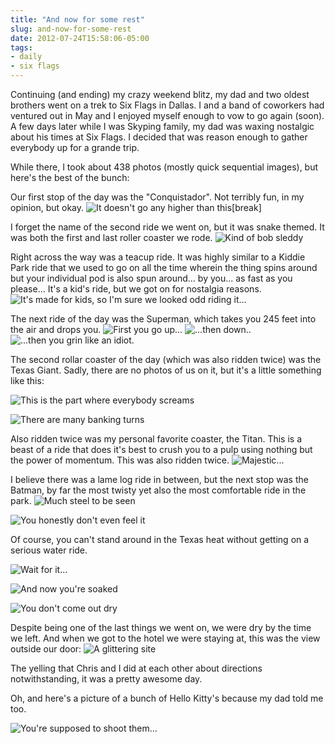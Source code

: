 ```yaml
---
title: "And now for some rest"
slug: and-now-for-some-rest
date: 2012-07-24T15:58:06-05:00
tags:
- daily
- six flags
---
```

Continuing (and ending) my crazy weekend blitz, my dad and two oldest brothers went on a trek to Six Flags in Dallas. I and a band of coworkers had ventured out in May and I enjoyed myself enough to vow to go again (soon). A few days later while I was Skyping family, my dad was waxing nostalgic about his times at Six Flags. I decided that was reason enough to gather everybody up for a grande trip.

While there, I took about 438 photos (mostly quick sequential images), but here's the best of the bunch:

Our first stop of the day was the "Conquistador". Not terribly fun, in my opinion, but okay.
![](http://images.dxprog.com/blog/sixflags2012_conquistador.jpg "It doesn't go any higher than this")[break]

I forget the name of the second ride we went on, but it was snake themed. It was both the first and last roller coaster we rode.
![](http://images.dxprog.com/blog/sixflags2012_dad_jeff.jpg "Kind of bob sleddy")

Right across the way was a teacup ride. It was highly similar to a Kiddie Park ride that we used to go on all the time wherein the thing spins around but your individual pod is also spun around... by you... as fast as you please... It's a kid's ride, but we got on for nostalgia reasons.
![](http://images.dxprog.com/blog/sixflags2012_teacups.jpg "It's made for kids, so I'm sure we looked odd riding it...")

The next ride of the day was the Superman, which takes you 245 feet into the air and drops you.
![](http://images.dxprog.com/blog/sixflags2012_superman1.jpg "First you go up...")
![](http://images.dxprog.com/blog/sixflags2012_superman2.jpg "...then down..")
![](http://images.dxprog.com/blog/sixflags2012_superman3.jpg "...then you grin like an idiot.")

The second rollar coaster of the day (which was also ridden twice) was the Texas Giant. Sadly, there are no photos of us on it, but it's a little something like this:

![](http://images.dxprog.com/blog/sixflags2012_texas_giant2.jpg "This is the part where everybody screams")

![](http://images.dxprog.com/blog/sixflags2012_texas_giant3.jpg "There are many banking turns")

Also ridden twice was my personal favorite coaster, the Titan. This is a beast of a ride that does it's best to crush you to a pulp using nothing but the power of momentum. This was also ridden twice.
![](http://images.dxprog.com/blog/sixflags2012_titan.jpg "Majestic...")

I believe there was a lame log ride in between, but the next stop was the Batman, by far the most twisty yet also the most comfortable ride in the park.
![](http://images.dxprog.com/blog/sixflags2012_batman1.jpg "Much steel to be seen")

![](http://images.dxprog.com/blog/sixflags2012_batman2.jpg "You honestly don't even feel it")

Of course, you can't stand around in the Texas heat without getting on a serious water ride.

![](http://images.dxprog.com/blog/sixflags2012_presplash.jpg "Wait for it...")

![](http://images.dxprog.com/blog/sixflags2012_splash.jpg "And now you're soaked")

![](http://images.dxprog.com/blog/sixflags2012_soaked.jpg "You don't come out dry")

Despite being one of the last things we went on, we were dry by the time we left. And when we got to the hotel we were staying at, this was the view outside our door:
![](http://images.dxprog.com/blog/sixflags2012_hotel_view.jpg "A glittering site")

The yelling that Chris and I did at each other about directions notwithstanding, it was a pretty awesome day.

Oh, and here's a picture of a bunch of Hello Kitty's because my dad told me too.

![](http://images.dxprog.com/blog/sixflags2012_prizes.jpg "You're supposed to shoot them...")
